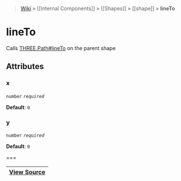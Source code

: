 > [Wiki](Home) » [[Internal Components]] » [[Shapes]] » [[shape]] » **lineTo**

# lineTo

Calls [THREE.Path#lineTo](http://threejs.org/docs/#Reference/Extras.Core/Path.lineTo) on the parent shape

## Attributes

### x
``` number ``` *``` required ```*

**Default**: `0`

### y
``` number ``` *``` required ```*

**Default**: `0`

===

|**[View Source](../blob/master/src/lib/descriptors/Geometry/Shapes/LineToDescriptor.js)**|
 ---|
